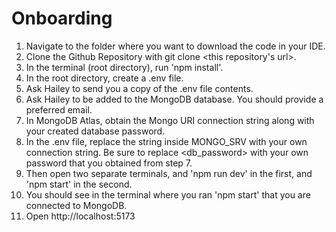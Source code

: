 # Onboarding

1. Navigate to the folder where you want to download the code in your IDE.
2. Clone the Github Repository with git clone <this repository's url>.
3. In the terminal (root directory), run 'npm install'.
4. In the root directory, create a .env file.
5. Ask Hailey to send you a copy of the .env file contents.
6. Ask Hailey to be added to the MongoDB database. You should provide a preferred email.
7. In MongoDB Atlas, obtain the Mongo URI connection string along with your created database password.
8. In the .env file, replace the string inside MONGO_SRV with your own connection string. Be sure to replace <db_password> with your own password that you obtained from step 7.
9. Then open two separate terminals, and 'npm run dev' in the first, and 'npm start' in the second.
10. You should see in the terminal where you ran 'npm start' that you are connected to MongoDB.
11. Open http://localhost:5173
